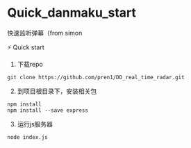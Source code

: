# Quick_danmaku_start
快速监听弹幕（from simon

⚡️ Quick start

1. 下载repo
```
git clone https://github.com/pren1/DD_real_time_radar.git
```
2. 到项目根目录下，安装相关包
```
npm install
npm install --save express
```
3. 运行js服务器
```
node index.js
```

